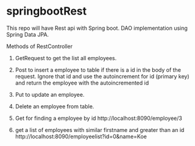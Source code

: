 # springbootRest
This repo will have Rest api with Spring boot. DAO implementation using Spring Data JPA.

Methods of RestController

1. GetRequest to get the list all employees.

2. Post to insert a employee to table if there is a id in the body of the request. Ignore that id and use the autoincrement for id (primary key) and return the employee with the autoincremented id

3. Put to update an employee.

4. Delete an employee from table.

5. Get for finding a employee by id http://localhost:8090/employee/3

6. get a list of employees with similar firstname and greater than an id http://localhost:8090/employeelist?id=0&name=Koe
